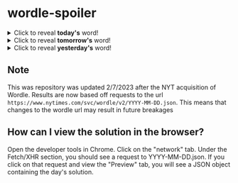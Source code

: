 # wordle-spoiler

<details>
  <summary>Click to reveal <b>today's</b> word!</summary>
  <br>
  <b> beret </b>
</details>

<details>
  <summary>Click to reveal <b>tomorrow's</b> word!</summary>
  <br>
  <b> merry </b>
</details>

<details>
  <summary>Click to reveal <b>yesterday's</b> word!</summary>
  <br>
  <b> daddy </b>
</details>

## Note
This was repository was updated 2/7/2023 after the NYT acquisition of Wordle. Results are now based off requests to the url `https://www.nytimes.com/svc/wordle/v2/YYYY-MM-DD.json`. This means that changes to the wordle url may result in future breakages

## How can I view the solution in the browser?
Open the developer tools in Chrome. Click on the "network" tab. Under the Fetch/XHR section, you should see a request to YYYY-MM-DD.json. If you click on that request and view the "Preview" tab, you will see a JSON object containing the day's solution.